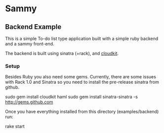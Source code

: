 # Sammy

## Backend Example

This is a simple To-do list type application built with a simple ruby backend and a sammy front-end.

The backend is built using sinatra (+rack),  and [cloudkit](http://getcloudkit.com).

### Setup

Besides Ruby you also need some gems.
Currently, there are some issues with Rack 1.0 and Sinatra so you need to install the pre-release sinatra from github.

  sudo gem install cloudkit haml
  sudo gem install sinatra-sinatra -s http://gems.github.com
  
Once you have everything installed from this directory (examples/backend) run:

  rake start
  
